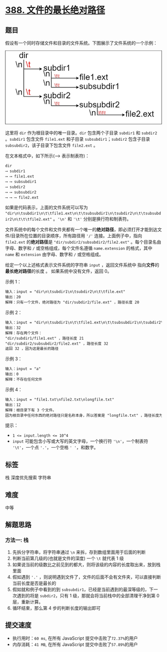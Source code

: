 # [388. 文件的最长绝对路径](https://leetcode-cn.com/problems/longest-absolute-file-path/)

## 题目

假设有一个同时存储文件和目录的文件系统。下图展示了文件系统的一个示例：

![dir](./imgs/388-mdir.jpeg)

这里将 `dir` 作为根目录中的唯一目录。`dir` 包含两个子目录 `subdir1` 和 `subdir2` 。`subdir1` 包含文件 `file1.ext` 和子目录 `subsubdir1`；`subdir2` 包含子目录 `subsubdir2`，该子目录下包含文件 `file2.ext` 。

在文本格式中，如下所示(⟶ 表示制表符)：

```txt
dir
⟶ subdir1
⟶ ⟶ file1.ext
⟶ ⟶ subsubdir1
⟶ subdir2
⟶ ⟶ subsubdir2
⟶ ⟶ ⟶ file2.ext
```

如果是代码表示，上面的文件系统可以写为 `"dir\n\tsubdir1\n\t\tfile1.ext\n\t\tsubsubdir1\n\tsubdir2\n\t\tsubsubdir2\n\t\t\tfile2.ext"` 。`'\n'` 和 `'\t'` 分别是换行符和制表符。

文件系统中的每个文件和文件夹都有一个唯一的**绝对路径**，即必须打开才能到达文件/目录所在位置的目录顺序，所有路径用 `'/'` 连接。上面例子中，指向 `file2.ext` 的**绝对路径**是 `"dir/subdir2/subsubdir2/file2.ext"` 。每个目录名由字母、数字和 `/` 或空格组成，每个文件名遵循 `name.extension` 的格式，其中 `name` 和 `extension` 由字母、数字和 `/` 或空格组成。

给定一个以上述格式表示文件系统的字符串 `input` ，返回文件系统中 指向**文件**的**最长绝对路径**的长度 。 如果系统中没有文件，返回 0。

示例 1：

```txt
输入：input = "dir\n\tsubdir1\n\tsubdir2\n\t\tfile.ext"
输出：20
解释：只有一个文件，绝对路径为 "dir/subdir2/file.ext" ，路径长度 20
```

示例 2：

```txt
输入：input = "dir\n\tsubdir1\n\t\tfile1.ext\n\t\tsubsubdir1\n\tsubdir2\n\t\tsubsubdir2\n\t\t\tfile2.ext"
输出：32
解释：存在两个文件：
"dir/subdir1/file1.ext" ，路径长度 21
"dir/subdir2/subsubdir2/file2.ext" ，路径长度 32
返回 32 ，因为这是最长的路径
```

示例 3：

```txt
输入：input = "a"
输出：0
解释：不存在任何文件
```

示例 4：

```txt
输入：input = "file1.txt\nfile2.txt\nlongfile.txt"
输出：12
解释：根目录下有 3 个文件。
因为根目录中任何东西的绝对路径只是名称本身，所以答案是 "longfile.txt" ，路径长度为 12
```

提示：

- `1 <= input.length <= 10^4`
- `input` 可能包含小写或大写的英文字母，一个换行符 `'\n'`，一个制表符 `'\t'`，一个点 `'.'`，一个空格 `' '`，和数字。

## 标签

栈 深度优先搜索 字符串

## 难度

中等

## 解题思路

### 方法一: 栈

1. 先拆分字符串，将字符串通过 `\n` 来拆，存到数组里面用于后面的判断
2. 判断当前第几级的(也就是文件的深度) 一个 `\t` 就代表 1 级
3. 如果说当前的级数比之前见到的都大，则将该级的内容的长度取出来，放到栈里面
4. 假如遇到 `'.'` ，则说明遇到文件了，文件的后面不会有文件夹，可以直接判断当前长度是否是最长的
5. 假如就和例子中看到的到 `subsubdir1`，已经是当前遇到的最深等级的，下一次遇到的将是 `subdir2`，只有 1 级，那就会将当前栈中的全部清理干净到第 0 层，重新计算。
6. 循环结束，那么第 4 步的判断长度的输出即可

## 提交速度

- 执行用时：`60 ms`, 在所有 JavaScript 提交中击败了`72.37%`的用户
- 内存消耗：`41 MB`, 在所有 JavaScript 提交中击败了`57.89%`的用户
